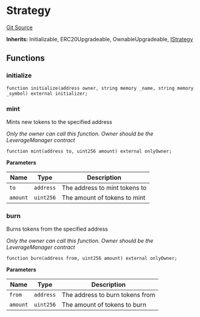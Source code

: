 # Strategy
[Git Source](https://github.com/seamless-protocol/ilm-v2/blob/7492e139a233e3537fefd83074042a04664dc27a/src/Strategy.sol)

**Inherits:**
Initializable, ERC20Upgradeable, OwnableUpgradeable, [IStrategy](/src/interfaces/IStrategy.sol/interface.IStrategy.md)


## Functions
### initialize


```solidity
function initialize(address owner, string memory _name, string memory _symbol) external initializer;
```

### mint

Mints new tokens to the specified address

*Only the owner can call this function. Owner should be the LeverageManager contract*


```solidity
function mint(address to, uint256 amount) external onlyOwner;
```
**Parameters**

|Name|Type|Description|
|----|----|-----------|
|`to`|`address`|The address to mint tokens to|
|`amount`|`uint256`|The amount of tokens to mint|


### burn

Burns tokens from the specified address

*Only the owner can call this function. Owner should be the LeverageManager contract*


```solidity
function burn(address from, uint256 amount) external onlyOwner;
```
**Parameters**

|Name|Type|Description|
|----|----|-----------|
|`from`|`address`|The address to burn tokens from|
|`amount`|`uint256`|The amount of tokens to burn|


